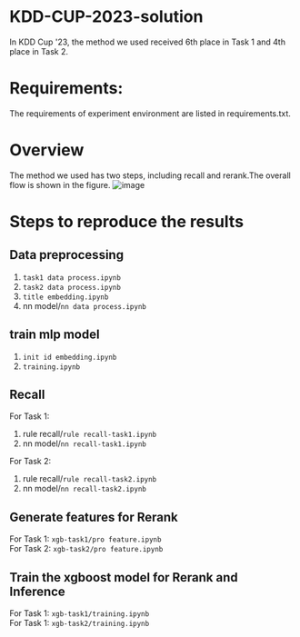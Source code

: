 # KDD-CUP-2023-solution
In KDD Cup '23, the method we used received 6th place in Task 1 and 4th place in Task 2.
# Requirements:
The requirements of experiment environment are listed in requirements.txt.
# Overview
The method we used has two steps, including recall and rerank.The overall flow is shown in the figure.
![image](https://github.com/karrich/KDD-CUP-2023-solution/assets/57396778/8c65c963-9673-4725-b1df-d7114b1716ae)
# Steps to reproduce the results
## Data preprocessing
1. `task1 data process.ipynb`  
2. `task2 data process.ipynb`  
3. `title embedding.ipynb`  
4. nn model/`nn data process.ipynb`  
## train mlp model
1. `init id embedding.ipynb`  
2. `training.ipynb` 
## Recall
For Task 1:  
1. rule recall/`rule recall-task1.ipynb`    
2. nn model/`nn recall-task1.ipynb`  
    
For Task 2:  
1. rule recall/`rule recall-task2.ipynb`  
2. nn model/`nn recall-task2.ipynb`
## Generate features for Rerank
For Task 1: `xgb-task1/pro feature.ipynb`  
For Task 2: `xgb-task2/pro feature.ipynb`
## Train the xgboost model for Rerank and Inference
For Task 1: `xgb-task1/training.ipynb`  
For Task 1: `xgb-task2/training.ipynb`


